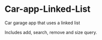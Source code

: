 # Car-app-Linked-List
Car garage app that uses a linked list

Includes add, search, remove and size query. 
